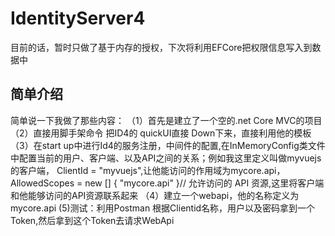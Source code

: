 # IdentityServer4
目前的话，暂时只做了基于内存的授权，下次将利用EFCore把权限信息写入到数据中
## 简单介绍
简单说一下我做了那些内容：
（1）首先是建立了一个空的.net Core MVC的项目
（2）直接用脚手架命令 把ID4的 quickUI直接 Down下来，直接利用他的模板
（3）在start up中进行Id4的服务注册，中间件的配置,在InMemoryConfig类文件中配置当前的用户、客户端、以及API之间的关系；例如我这里定义叫做myvuejs的客户端， ClientId = "myvuejs",让他能访问的作用域为mycore.api，AllowedScopes = new [] { "mycore.api" }// 允许访问的 API 资源,这里将客户端和他能够访问的API资源联系起来
（4）建立一个webapi，他的名称定义为mycore.api
(5)测试：利用Postman 根据Clientid名称，用户以及密码拿到一个Token,然后拿到这个Token去请求WebApi
